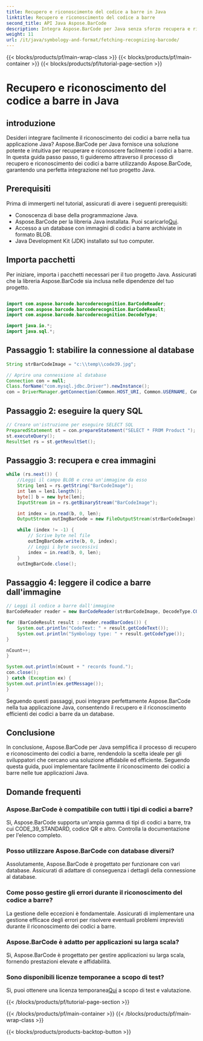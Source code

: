 ```yaml
---
title: Recupero e riconoscimento del codice a barre in Java
linktitle: Recupero e riconoscimento del codice a barre
second_title: API Java Aspose.BarCode
description: Integra Aspose.BarCode per Java senza sforzo recupera e riconosci i codici a barre da un database. Scaricalo ora per un'esperienza di integrazione perfetta dei codici a barre.
weight: 11
url: /it/java/symbology-and-format/fetching-recognizing-barcode/
---
```


{{< blocks/products/pf/main-wrap-class >}}
{{< blocks/products/pf/main-container >}}
{{< blocks/products/pf/tutorial-page-section >}}

# Recupero e riconoscimento del codice a barre in Java


## introduzione

Desideri integrare facilmente il riconoscimento dei codici a barre nella tua applicazione Java? Aspose.BarCode per Java fornisce una soluzione potente e intuitiva per recuperare e riconoscere facilmente i codici a barre. In questa guida passo passo, ti guideremo attraverso il processo di recupero e riconoscimento dei codici a barre utilizzando Aspose.BarCode, garantendo una perfetta integrazione nel tuo progetto Java.

## Prerequisiti

Prima di immergerti nel tutorial, assicurati di avere i seguenti prerequisiti:

- Conoscenza di base della programmazione Java.
-  Aspose.BarCode per la libreria Java installata. Puoi scaricarlo[Qui](https://releases.aspose.com/barcode/java/).
- Accesso a un database con immagini di codici a barre archiviate in formato BLOB.
- Java Development Kit (JDK) installato sul tuo computer.

## Importa pacchetti

Per iniziare, importa i pacchetti necessari per il tuo progetto Java. Assicurati che la libreria Aspose.BarCode sia inclusa nelle dipendenze del tuo progetto.

```java

import com.aspose.barcode.barcoderecognition.BarCodeReader;
import com.aspose.barcode.barcoderecognition.BarCodeResult;
import com.aspose.barcode.barcoderecognition.DecodeType;

import java.io.*;
import java.sql.*;
```

## Passaggio 1: stabilire la connessione al database

```java
String strBarCodeImage = "c:\\temp\\code39.jpg";

// Aprire una connessione al database
Connection con = null;
Class.forName("com.mysql.jdbc.Driver").newInstance();
con = DriverManager.getConnection(Common.HOST_URI, Common.USERNAME, Common.PASSWORD);
```

## Passaggio 2: eseguire la query SQL

```java
// Creare un'istruzione per eseguire SELECT SQL
PreparedStatement st = con.prepareStatement("SELECT * FROM Product ");
st.executeQuery();
ResultSet rs = st.getResultSet();
```

## Passaggio 3: recupera e crea immagini

```java
while (rs.next()) {
    //Leggi il campo BLOB e crea un'immagine da esso
    String len1 = rs.getString("BarCodeImage");
    int len = len1.length();
    byte[] b = new byte[len];
    InputStream in = rs.getBinaryStream("BarCodeImage");

    int index = in.read(b, 0, len);
    OutputStream outImgBarCode = new FileOutputStream(strBarCodeImage);

    while (index != -1) {
        // Scrive byte nel file
        outImgBarCode.write(b, 0, index);
        // Leggi i byte successivi
        index = in.read(b, 0, len);
    }
    outImgBarCode.close();
```

## Passaggio 4: leggere il codice a barre dall'immagine

```java
// Leggi il codice a barre dall'immagine
BarCodeReader reader = new BarCodeReader(strBarCodeImage, DecodeType.CODE_39_STANDARD);

for (BarCodeResult result : reader.readBarCodes()) {
    System.out.println("CodeText: " + result.getCodeText());
    System.out.println("Symbology type: " + result.getCodeType());
}

nCount++;
}

System.out.println(nCount + " records found.");
con.close();
} catch (Exception ex) {
System.out.println(ex.getMessage());
}
```

Seguendo questi passaggi, puoi integrare perfettamente Aspose.BarCode nella tua applicazione Java, consentendo il recupero e il riconoscimento efficienti dei codici a barre da un database.

## Conclusione

In conclusione, Aspose.BarCode per Java semplifica il processo di recupero e riconoscimento dei codici a barre, rendendolo la scelta ideale per gli sviluppatori che cercano una soluzione affidabile ed efficiente. Seguendo questa guida, puoi implementare facilmente il riconoscimento dei codici a barre nelle tue applicazioni Java.

## Domande frequenti

### Aspose.BarCode è compatibile con tutti i tipi di codici a barre?
Sì, Aspose.BarCode supporta un'ampia gamma di tipi di codici a barre, tra cui CODE_39_STANDARD, codice QR e altro. Controlla la documentazione per l'elenco completo.

### Posso utilizzare Aspose.BarCode con database diversi?
Assolutamente, Aspose.BarCode è progettato per funzionare con vari database. Assicurati di adattare di conseguenza i dettagli della connessione al database.

### Come posso gestire gli errori durante il riconoscimento del codice a barre?
La gestione delle eccezioni è fondamentale. Assicurati di implementare una gestione efficace degli errori per risolvere eventuali problemi imprevisti durante il riconoscimento dei codici a barre.

### Aspose.BarCode è adatto per applicazioni su larga scala?
Sì, Aspose.BarCode è progettato per gestire applicazioni su larga scala, fornendo prestazioni elevate e affidabilità.

### Sono disponibili licenze temporanee a scopo di test?
 Sì, puoi ottenere una licenza temporanea[Qui](https://purchase.aspose.com/temporary-license/) a scopo di test e valutazione.

{{< /blocks/products/pf/tutorial-page-section >}}

{{< /blocks/products/pf/main-container >}}
{{< /blocks/products/pf/main-wrap-class >}}

{{< blocks/products/products-backtop-button >}}
